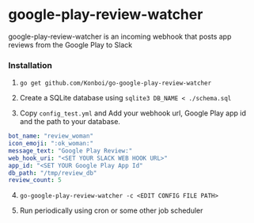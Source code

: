 # google-play-review-watcher

google-play-review-watcher is an incoming webhook that posts app reviews from the Google Play to Slack

### Installation

1. `go get github.com/Konboi/go-google-play-review-watcher`

2. Create a SQLite database using `sqlite3 DB_NAME < ./schema.sql`

3. Copy `config_test.yml` and Add your webhook url, Google Play app id and the path to your database.

```yaml
bot_name: "review_woman"
icon_emoji: ":ok_woman:"
message_text: "Google Play Review:"
web_hook_uri: "<SET YOUR SLACK WEB HOOK URL>"
app_id: "<SET YOUR Google Play App Id"
db_path: "/tmp/review_db"
review_count: 5
```

4. `go-google-play-review-watcher -c <EDIT CONFIG FILE PATH>`

5. Run periodically using cron or some other job scheduler

